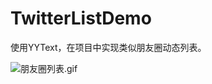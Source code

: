 # TwitterListDemo
使用YYText，在项目中实现类似朋友圈动态列表。


![朋友圈列表.gif](http://upload-images.jianshu.io/upload_images/979175-ef85141e0d2837d4.gif?imageMogr2/auto-orient/strip%7CimageView2/2/w/1240)
